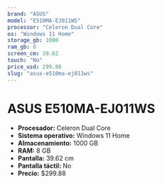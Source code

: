 ```yaml
---
brand: "ASUS"
model: "E510MA-EJ011WS"
processor: "Celeron Dual Core"
os: "Windows 11 Home"
storage_gb: 1000
ram_gb: 8
screen_cm: 39.62
touch: "No"
price_usd: 299.88
slug: "asus-e510ma-ej011ws"
---
```


# ASUS E510MA-EJ011WS

- **Procesador:** Celeron Dual Core
- **Sistema operativo:** Windows 11 Home
- **Almacenamiento:** 1000 GB
- **RAM:** 8 GB
- **Pantalla:** 39.62 cm
- **Pantalla táctil:** No
- **Precio:** $299.88
